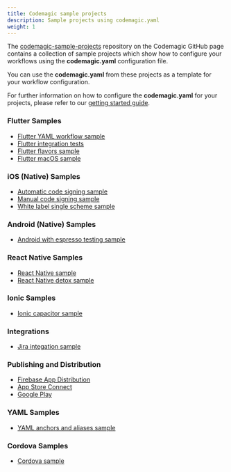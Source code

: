 ```yaml
---
title: Codemagic sample projects
description: Sample projects using codemagic.yaml
weight: 1
---
```


The [codemagic-sample-projects](https://github.com/codemagic-ci-cd/codemagic-sample-projects) repository on the Codemagic GitHub page contains a collection of sample projects which show how to configure your workflows using the **codemagic.yaml** configuration file. 

You can use the **codemagic.yaml** from these projects as a template for your workflow configuration. 

For further information on how to configure the **codemagic.yaml** for your projects, please refer to our [getting started guide](https://docs.codemagic.io/getting-started/yaml/). 

### Flutter Samples
* [Flutter YAML workflow sample](https://github.com/codemagic-ci-cd/codemagic-sample-projects/tree/main/flutter/flutter-yaml-demo-project)
* [Flutter integration tests](https://github.com/codemagic-ci-cd/codemagic-sample-projects/tree/main/flutter/flutter-integration-tests-demo-project)
* [Flutter flavors sample](https://github.com/codemagic-ci-cd/codemagic-sample-projects/tree/main/flutter/flutter-flavors-demo-project)
* [Flutter macOS sample](https://github.com/codemagic-ci-cd/codemagic-sample-projects/tree/main/flutter/flutter-macos-demo-project)

### iOS (Native) Samples
* [Automatic code signing sample](https://github.com/codemagic-ci-cd/codemagic-sample-projects/tree/main/ios/ios-automatic-code-signing-demo-project)
* [Manual code signing sample](https://github.com/codemagic-ci-cd/codemagic-sample-projects/tree/main/ios/ios-manual-code-signing-demo-project)
* [White label single scheme sample](https://github.com/codemagic-ci-cd/codemagic-sample-projects/tree/main/ios/ios-white-label-single-scheme-demo-project)

### Android (Native) Samples
* [Android with espresso testing sample](https://github.com/codemagic-ci-cd/codemagic-sample-projects/tree/main/android/android-espresso-demo-project)

### React Native Samples
* [React Native sample](https://github.com/codemagic-ci-cd/codemagic-sample-projects/tree/main/react-native/react-native-demo-project)
* [React Native detox sample](https://github.com/codemagic-ci-cd/codemagic-sample-projects/tree/main/react-native/react-native-detox-demo-project)

### Ionic Samples
* [Ionic capacitor sample](https://github.com/codemagic-ci-cd/codemagic-sample-projects/tree/main/ionic/ionic-capacitor-demo-project)

### Integrations 
* [Jira integation sample](https://github.com/codemagic-ci-cd/codemagic-sample-projects/tree/main/integrations/jira_integration_demo_project)

### Publishing and Distribution
* [Firebase App Distribution](https://github.com/icarusdust/codemagic_firebase_app_distribution_yaml)
* [App Store Connect](https://github.com/codemagic-ci-cd/codemagic-sample-projects/tree/main/ios/ios-automatic-code-signing-demo-project)
* [Google Play](https://github.com/codemagic-ci-cd/codemagic-sample-projects/tree/main/android/android-espresso-demo-project)

### YAML Samples
* [YAML anchors and aliases sample](https://github.com/codemagic-ci-cd/codemagic-sample-projects/tree/main/yaml/yaml_anchors_aliases_sample)

### Cordova Samples
* [Cordova sample](https://github.com/codemagic-ci-cd/codemagic-sample-projects/tree/main/cordova/cordova-demo-project)
